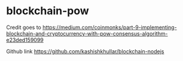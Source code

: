 # blockchain-pow
Credit goes to https://medium.com/coinmonks/part-9-implementing-blockchain-and-cryptocurrency-with-pow-consensus-algorithm-e23ded159099

Github link https://github.com/kashishkhullar/blockchain-nodejs
